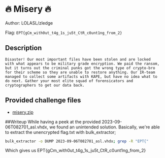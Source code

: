# 🔥 Misery 🔥
Author: LOLASL/zledge

Flag: `EPT{gCm_with0ut_t4g_1s_ju5t_CtR_c0unt1ng_from_2}`
## Description
```
Disaster! Our most important files have been stolen and are locked with what appears to be military grade encryption. We paid the ransom, but it turns out the criminal punks got the wrong type of crypto-bro for their scheme so they are unable to restore anything. Our IR-team managed to collect some artifacts with KAPE, but have no idea what to do next. Gather your most elite squad of forensicators and cryptographers to get our data back.
```

## Provided challenge files
* [misery.zip](misery.zip)

##Writeup
While having a peek at the provided 2023-09-06T082701_asl.vhdx, we found an unintended solution.
Basically, we're able to extract the unencrypted flag.txt with bulk_extractor;

```bash
bulk_extractor -o DUMP 2023-09-06T082701_asl.vhdx; grep -R "EPT{"
```

Which gives us EPT{gCm_with0ut_t4g_1s_ju5t_CtR_c0unt1ng_from_2}

